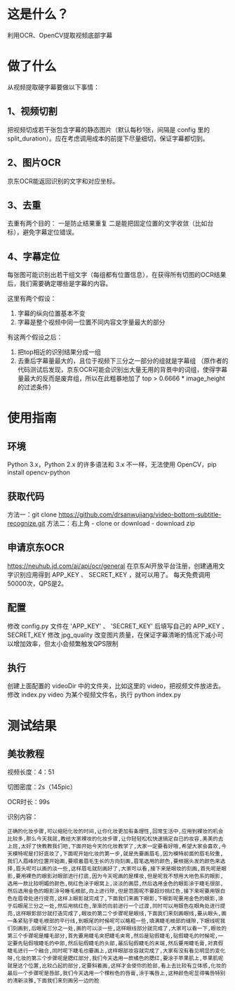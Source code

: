 # 这是什么？
利用OCR、OpenCV提取视频底部字幕

# 做了什么
从视频提取硬字幕要做以下事情：
## 1、视频切割
把视频切成若干张包含字幕的静态图片（默认每秒1张，间隔是 config 里的 split_duration）。应在考虑调用成本的前提下尽量细切，保证字幕都切到。

## 2、图片OCR
京东OCR能返回识别的文字和对应坐标。

## 3、去重
去重有两个目的：
一是防止结果重复
二是能把固定位置的文字收敛（比如台标），避免字幕定位错误。

## 4、字幕定位
每张图可能识别出若干组文字（每组都有位置信息），在获得所有切图的OCR结果后，我们需要确定哪些是字幕的内容。

这里有两个假设：
1. 字幕的纵向位置基本不变
2. 字幕是整个视频中同一位置不同内容文字量最大的部分

有这两个假设之后：
1. 把top相近的识别结果分成一组
2. 去重后字幕量最大的，且位于视频下三分之一部分的组就是字幕组
（原作者的代码测试后发现，京东OCR可能会识别出大量无用的背景中的词组，使得字幕量最大的反而是废弃组，所以在此粗暴地加了 top > 0.6666 * image_height 的过滤条件）

# 使用指南
## 环境
Python 3.x，Python 2.x 的许多语法和 3.x 不一样，无法使用
OpenCV，pip install opencv-python

## 获取代码
方法一：git clone https://github.com/drsanwujiang/video-bottom-subtitle-recognize.git
方法二：右上角 - clone or download - download zip

## 申请京东OCR
https://neuhub.jd.com/ai/api/ocr/general
在京东AI开放平台注册，创建通用文字识别应用得到 APP_KEY 、 SECRET_KEY ，就可以用了。
每天免费调用50000次，QPS是2。

## 配置
修改 config.py 文件在 'APP_KEY' 、 'SECRET_KEY' 后填写自己的 APP_KEY 、 SECRET_KEY
修改 jpg_quality 改变图片质量，在保证字幕清晰的情况下减小可以增加效率，但太小会频繁触发QPS限制

## 执行
创建上面配置的 videoDir 中的文件夹，比如这里的 video，把视频文件放进去。
修改 index.py video 为某个视频文件名，执行 python index.py

# 测试结果
## 美妆教程
视频长度：4：51

切图密度：2s（145pic）

OCR时长：99s

识别内容：

    正确的化妆步骤,可以缩短化妆的时间,让你化妆更加有条理性,回常生活中,应用到裸妆的机会比较多,那么今天我就,教给大家裸妆的化妆步骤,让你轻轻松松快速搞定自已的妆容,美美的去上班,太好了快教教我们吧,下面开始今天的化妆教学了,大家一定要看好哦,希望大家会喜欢,今天模特呢是打好底妆了,下面呢开始化妆的第一步,就是先要画眉毛,因为模特前面的眉毛较重,我们人眉峰的位置开始画,要顺着眉毛生长的方向刻画,眉笔选用的颜色,要根据头发的颜色来选择,眉头呢可以画的淡一些,这样眉毛就刻画好了,大家可以看,接下来是眼妆的刻画,首先呢是眼影,要用裸色的眼影对眼部进行打底,因为今天呢画的是棵妆,但是呢我不想用大地色系的眼影,选用一款比较明媚的颜色,桃红色涂于眼窝上,淡淡的画层,然后选用金色的眼影涂于睫毛很部,然后选用金色的眼影涂号睡毛根部,向上进行除,但是范围呢不要超炒桃红色,接下来呢要用银白色在眉骨处进行提亮,这样上眼影就完成了,下面我们来画下眼影,下眼影呢要用金色的眼影,涂于后眼尾三分之一处,然后用桃红色,渐渐的向前进行一个过渡,同时可以用银色在眼角处进行提亮,这样眼影部分就打造完成了,眼妆的第二个步骤呢是眼线,下面我们来刻画眼线,要从眼头,画一条紧贴于睫毛根部的平行线,到眼尾的时候呢可以略粗一些,填满睫毛根部的缝隙,下眼线呢我们刻画到,后眼尾三分之一处,画的可以淡一些,这样眼线部分就完成了,大家可以看一下,眼妆的第三个步骤呢是瞳毛部分,首先要用睫毛夹把睫毛夹弯,然后是贴假睫毛,贴假睫毛的时候呢,一定要先贴假哦睫毛的中部,然后贴假睫毛的头部,最后贴假睫毛的末端,然后要用睫毛膏,对真假睫毛进行一个融合,同时呢下睫毛也要画上,这样眼部妆容就完成了,大家有没有看见明显的变化呀,化妆的第三个步骤呢是腮红部分,我们今天选用一款橘色的腮红,要涂于苹果肌上,苹果肌呢就是这个位置,比较凸起的部分,定要斜着画,这样才会使你的脸部,看上去比较有立体感,化妆的最后一个步骤呢是唇部,我们今天选用一个棵粉色的唇膏,涂于嘴唇上,这种颜色呢显得嘴唇特别的清新淡雅,下面我们来刻画另一边的脸

